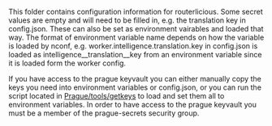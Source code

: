 This folder contains configuration information for routerlicious. Some secret values are empty and will need to be filled in, e.g. the translation key in config.json. These can also be set as environment vairables and loaded that way. The format of environment variable name depends on how the variable is loaded by nconf, e.g. worker.intelligence.translation.key in config.json is loaded as intelligence__translation__key from an environment variable since it is loaded form the worker config.

If you have access to the prague keyvault you can either manually copy the keys you need into environment variables or config.json, or you can run the script located in [Prague/tools/getkeys](../../../../tools/getkeys) to load and set them all to environment variables. In order to have access to the prague keyvault you must be a member of the prague-secrets security group.